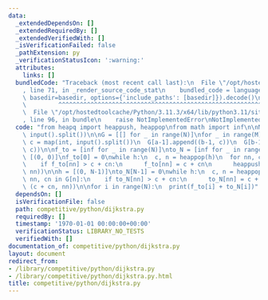```yaml
---
data:
  _extendedDependsOn: []
  _extendedRequiredBy: []
  _extendedVerifiedWith: []
  _isVerificationFailed: false
  _pathExtension: py
  _verificationStatusIcon: ':warning:'
  attributes:
    links: []
  bundledCode: "Traceback (most recent call last):\n  File \"/opt/hostedtoolcache/Python/3.11.3/x64/lib/python3.11/site-packages/onlinejudge_verify/documentation/build.py\"\
    , line 71, in _render_source_code_stat\n    bundled_code = language.bundle(stat.path,\
    \ basedir=basedir, options={'include_paths': [basedir]}).decode()\n          \
    \         ^^^^^^^^^^^^^^^^^^^^^^^^^^^^^^^^^^^^^^^^^^^^^^^^^^^^^^^^^^^^^^^^^^^^^^^^^^^^^^^^^\n\
    \  File \"/opt/hostedtoolcache/Python/3.11.3/x64/lib/python3.11/site-packages/onlinejudge_verify/languages/python.py\"\
    , line 96, in bundle\n    raise NotImplementedError\nNotImplementedError\n"
  code: "from heapq import heappush, heappop\nfrom math import inf\n\nN, M = map(int,\
    \ input().split())\n\nG = [[] for _ in range(N)]\nfor _ in range(M):\n  a, b,\
    \ c = map(int, input().split())\n  G[a-1].append((b-1, c))\n  G[b-1].append((a-1,\
    \ c))\n\nf_to = [inf for _ in range(N)]\nto_N = [inf for _ in range(N)]\n\nh =\
    \ [(0, 0)]\nf_to[0] = 0\nwhile h:\n  c, n = heappop(h)\n  for nn, cn in G[n]:\n\
    \    if f_to[nn] > c + cn:\n      f_to[nn] = c + cn\n      heappush(h, (c + cn,\
    \ nn))\n\nh = [(0, N-1)]\nto_N[N-1] = 0\nwhile h:\n  c, n = heappop(h)\n  for\
    \ nn, cn in G[n]:\n    if to_N[nn] > c + cn:\n      to_N[nn] = c + cn\n      heappush(h,\
    \ (c + cn, nn))\n\nfor i in range(N):\n  print(f_to[i] + to_N[i])"
  dependsOn: []
  isVerificationFile: false
  path: competitive/python/dijkstra.py
  requiredBy: []
  timestamp: '1970-01-01 00:00:00+00:00'
  verificationStatus: LIBRARY_NO_TESTS
  verifiedWith: []
documentation_of: competitive/python/dijkstra.py
layout: document
redirect_from:
- /library/competitive/python/dijkstra.py
- /library/competitive/python/dijkstra.py.html
title: competitive/python/dijkstra.py
---
```

